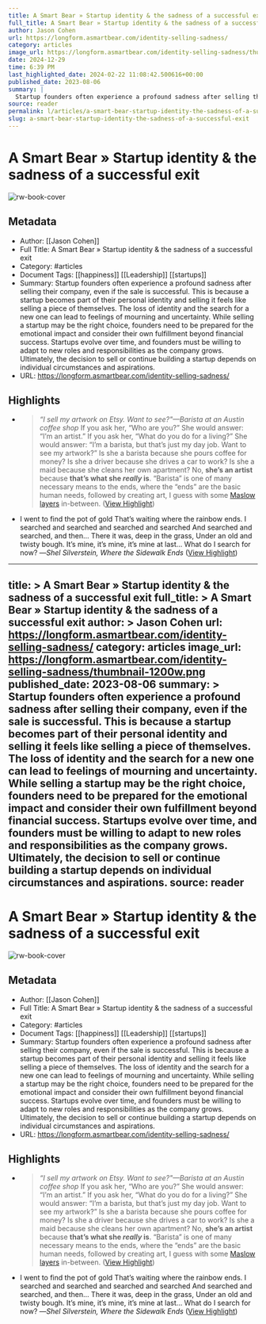 ```yaml
---
title: A Smart Bear » Startup identity & the sadness of a successful exit
full_title: A Smart Bear » Startup identity & the sadness of a successful exit
author: Jason Cohen
url: https://longform.asmartbear.com/identity-selling-sadness/
category: articles
image_url: https://longform.asmartbear.com/identity-selling-sadness/thumbnail-1200w.png
date: 2024-12-29
time: 6:39 PM
last_highlighted_date: 2024-02-22 11:08:42.500616+00:00
published_date: 2023-08-06
summary: |
  Startup founders often experience a profound sadness after selling their company, even if the sale is successful. This is because a startup becomes part of their personal identity and selling it feels like selling a piece of themselves. The loss of identity and the search for a new one can lead to feelings of mourning and uncertainty. While selling a startup may be the right choice, founders need to be prepared for the emotional impact and consider their own fulfillment beyond financial success. Startups evolve over time, and founders must be willing to adapt to new roles and responsibilities as the company grows. Ultimately, the decision to sell or continue building a startup depends on individual circumstances and aspirations.
source: reader
permalink: l/articles/a-smart-bear-startup-identity-the-sadness-of-a-successful-exit
slug: a-smart-bear-startup-identity-the-sadness-of-a-successful-exit
---
```

# A Smart Bear » Startup identity & the sadness of a successful exit

![rw-book-cover](https://longform.asmartbear.com/identity-selling-sadness/thumbnail-1200w.png)

## Metadata
- Author: [[Jason Cohen]]
- Full Title: A Smart Bear » Startup identity & the sadness of a successful exit
- Category: #articles
- Document Tags: [[happiness]] [[Leadership]] [[startups]] 
- Summary: Startup founders often experience a profound sadness after selling their company, even if the sale is successful. This is because a startup becomes part of their personal identity and selling it feels like selling a piece of themselves. The loss of identity and the search for a new one can lead to feelings of mourning and uncertainty. While selling a startup may be the right choice, founders need to be prepared for the emotional impact and consider their own fulfillment beyond financial success. Startups evolve over time, and founders must be willing to adapt to new roles and responsibilities as the company grows. Ultimately, the decision to sell or continue building a startup depends on individual circumstances and aspirations.
- URL: https://longform.asmartbear.com/identity-selling-sadness/

## Highlights
- > *“I sell my artwork on Etsy. Want to see?"—Barista at an Austin coffee shop*
  If you ask her, “Who are you?” She would answer: “I’m an artist.”
  If you ask her, “What do you do for a living?” She would answer: “I’m a barista, but that’s just my day job. Want to see my artwork?”
  Is she a barista because she pours coffee for money? Is she a driver because she drives a car to work? Is she a maid because she cleans her own apartment?
  No, **she’s an artist** because **that’s what she *really* is**. “Barista” is one of many necessary means to the ends, where the “ends” are the basic human needs, followed by creating art, I guess with some [Maslow layers](https://longform.asmartbear.com/needs-stack/) in-between. ([View Highlight](https://read.readwise.io/read/01hq87w6dvjg4r3npb8nftgc8g))
- I went to find the pot of gold 
  That’s waiting where the rainbow ends. 
  I searched and searched and searched and searched 
  And searched and searched, and then… 
  There it was, deep in the grass, 
  Under an old and twisty bough. 
  It’s mine, it’s mine, it’s mine at last… 
  What do I search for now? 
  —*Shel Silverstein, *Where the Sidewalk Ends** ([View Highlight](https://read.readwise.io/read/01hq881pqf2tq2j3pczfddx5xp))


---
title: >
  A Smart Bear » Startup identity & the sadness of a successful exit
full_title: >
  A Smart Bear » Startup identity & the sadness of a successful exit
author: >
  Jason Cohen
url: https://longform.asmartbear.com/identity-selling-sadness/
category: articles
image_url: https://longform.asmartbear.com/identity-selling-sadness/thumbnail-1200w.png
published_date: 2023-08-06
summary: >
  Startup founders often experience a profound sadness after selling their company, even if the sale is successful. This is because a startup becomes part of their personal identity and selling it feels like selling a piece of themselves. The loss of identity and the search for a new one can lead to feelings of mourning and uncertainty. While selling a startup may be the right choice, founders need to be prepared for the emotional impact and consider their own fulfillment beyond financial success. Startups evolve over time, and founders must be willing to adapt to new roles and responsibilities as the company grows. Ultimately, the decision to sell or continue building a startup depends on individual circumstances and aspirations.
source: reader
---
# A Smart Bear » Startup identity & the sadness of a successful exit

![rw-book-cover](https://longform.asmartbear.com/identity-selling-sadness/thumbnail-1200w.png)

## Metadata
- Author: [[Jason Cohen]]
- Full Title: A Smart Bear » Startup identity & the sadness of a successful exit
- Category: #articles
- Document Tags: [[happiness]] [[Leadership]] [[startups]] 
- Summary: Startup founders often experience a profound sadness after selling their company, even if the sale is successful. This is because a startup becomes part of their personal identity and selling it feels like selling a piece of themselves. The loss of identity and the search for a new one can lead to feelings of mourning and uncertainty. While selling a startup may be the right choice, founders need to be prepared for the emotional impact and consider their own fulfillment beyond financial success. Startups evolve over time, and founders must be willing to adapt to new roles and responsibilities as the company grows. Ultimately, the decision to sell or continue building a startup depends on individual circumstances and aspirations.
- URL: https://longform.asmartbear.com/identity-selling-sadness/

## Highlights
- > *“I sell my artwork on Etsy. Want to see?"—Barista at an Austin coffee shop*
  If you ask her, “Who are you?” She would answer: “I’m an artist.”
  If you ask her, “What do you do for a living?” She would answer: “I’m a barista, but that’s just my day job. Want to see my artwork?”
  Is she a barista because she pours coffee for money? Is she a driver because she drives a car to work? Is she a maid because she cleans her own apartment?
  No, **she’s an artist** because **that’s what she *really* is**. “Barista” is one of many necessary means to the ends, where the “ends” are the basic human needs, followed by creating art, I guess with some [Maslow layers](https://longform.asmartbear.com/needs-stack/) in-between. ([View Highlight](https://read.readwise.io/read/01hq87w6dvjg4r3npb8nftgc8g))
- I went to find the pot of gold 
  That’s waiting where the rainbow ends. 
  I searched and searched and searched and searched 
  And searched and searched, and then… 
  There it was, deep in the grass, 
  Under an old and twisty bough. 
  It’s mine, it’s mine, it’s mine at last… 
  What do I search for now? 
  —*Shel Silverstein, *Where the Sidewalk Ends** ([View Highlight](https://read.readwise.io/read/01hq881pqf2tq2j3pczfddx5xp))



